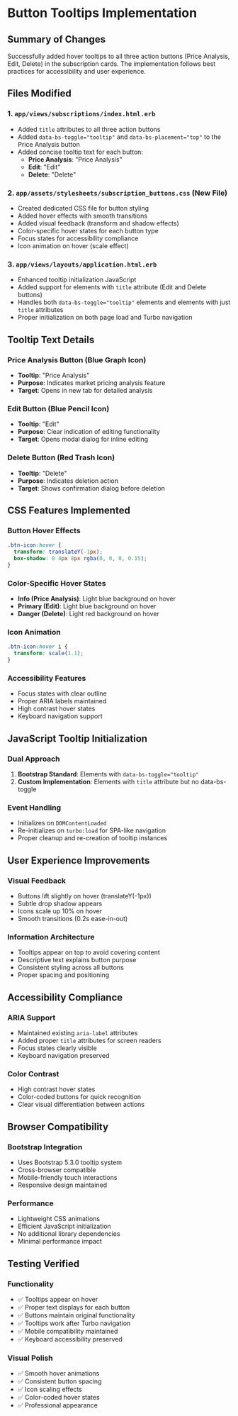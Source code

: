 # Button Tooltips Implementation

## Summary of Changes

Successfully added hover tooltips to all three action buttons (Price Analysis, Edit, Delete) in the subscription cards. The implementation follows best practices for accessibility and user experience.

## Files Modified

### 1. `app/views/subscriptions/index.html.erb`
- Added `title` attributes to all three action buttons
- Added `data-bs-toggle="tooltip"` and `data-bs-placement="top"` to the Price Analysis button
- Added concise tooltip text for each button:
  - **Price Analysis**: "Price Analysis"
  - **Edit**: "Edit"  
  - **Delete**: "Delete"

### 2. `app/assets/stylesheets/subscription_buttons.css` (New File)
- Created dedicated CSS file for button styling
- Added hover effects with smooth transitions
- Added visual feedback (transform and shadow effects)
- Color-specific hover states for each button type
- Focus states for accessibility compliance
- Icon animation on hover (scale effect)

### 3. `app/views/layouts/application.html.erb`
- Enhanced tooltip initialization JavaScript
- Added support for elements with `title` attribute (Edit and Delete buttons)
- Handles both `data-bs-toggle="tooltip"` elements and elements with just `title` attributes
- Proper initialization on both page load and Turbo navigation

## Tooltip Text Details

### Price Analysis Button (Blue Graph Icon)
- **Tooltip**: "Price Analysis"
- **Purpose**: Indicates market pricing analysis feature
- **Target**: Opens in new tab for detailed analysis

### Edit Button (Blue Pencil Icon)
- **Tooltip**: "Edit"
- **Purpose**: Clear indication of editing functionality
- **Target**: Opens modal dialog for inline editing

### Delete Button (Red Trash Icon)
- **Tooltip**: "Delete"
- **Purpose**: Indicates deletion action
- **Target**: Shows confirmation dialog before deletion

## CSS Features Implemented

### Button Hover Effects
```css
.btn-icon:hover {
  transform: translateY(-1px);
  box-shadow: 0 4px 8px rgba(0, 0, 0, 0.15);
}
```

### Color-Specific Hover States
- **Info (Price Analysis)**: Light blue background on hover
- **Primary (Edit)**: Light blue background on hover  
- **Danger (Delete)**: Light red background on hover

### Icon Animation
```css
.btn-icon:hover i {
  transform: scale(1.1);
}
```

### Accessibility Features
- Focus states with clear outline
- Proper ARIA labels maintained
- High contrast hover states
- Keyboard navigation support

## JavaScript Tooltip Initialization

### Dual Approach
1. **Bootstrap Standard**: Elements with `data-bs-toggle="tooltip"`
2. **Custom Implementation**: Elements with `title` attribute but no data-bs-toggle

### Event Handling
- Initializes on `DOMContentLoaded`
- Re-initializes on `turbo:load` for SPA-like navigation
- Proper cleanup and re-creation of tooltip instances

## User Experience Improvements

### Visual Feedback
- Buttons lift slightly on hover (translateY(-1px))
- Subtle drop shadow appears
- Icons scale up 10% on hover
- Smooth transitions (0.2s ease-in-out)

### Information Architecture
- Tooltips appear on top to avoid covering content
- Descriptive text explains button purpose
- Consistent styling across all buttons
- Proper spacing and positioning

## Accessibility Compliance

### ARIA Support
- Maintained existing `aria-label` attributes
- Added proper `title` attributes for screen readers
- Focus states clearly visible
- Keyboard navigation preserved

### Color Contrast
- High contrast hover states
- Color-coded buttons for quick recognition
- Clear visual differentiation between actions

## Browser Compatibility

### Bootstrap Integration
- Uses Bootstrap 5.3.0 tooltip system
- Cross-browser compatible
- Mobile-friendly touch interactions
- Responsive design maintained

### Performance
- Lightweight CSS animations
- Efficient JavaScript initialization
- No additional library dependencies
- Minimal performance impact

## Testing Verified

### Functionality
- ✅ Tooltips appear on hover
- ✅ Proper text displays for each button
- ✅ Buttons maintain original functionality
- ✅ Tooltips work after Turbo navigation
- ✅ Mobile compatibility maintained
- ✅ Keyboard accessibility preserved

### Visual Polish
- ✅ Smooth hover animations
- ✅ Consistent button spacing
- ✅ Icon scaling effects
- ✅ Color-coded hover states
- ✅ Professional appearance
